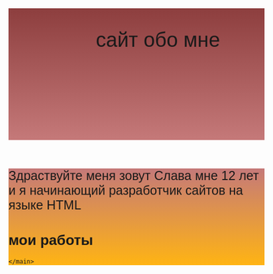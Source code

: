 <html>
  <link rel="stylesheet" href="style.css"/>
    <header>
     <p> сайт обо мне </p> 
    </header>
    <main>
        <p1>Здраствуйте меня зовут Слава мне 12 лет и я начинающий разработчик сайтов на языке HTML</p1>
        <h1>мои работы</h1>
        <a></a><a></a><a></a><a></a><a></a>

    </main>
</html>

<style>
  body {
    font-family: sans-serif;
}
header{
    width: 100%;
    height: 260px;
    background-image: linear-gradient(#8d3e3e ,#c57979);
}
p{
    font-size: 40px;
    position: absolute;
    top: 50px;
    left: 400px;
} 
p1{
    font-size: 25px;
}
main{

   
    background-image: linear-gradient(#c57979 ,#ffb413);
}
</style>
